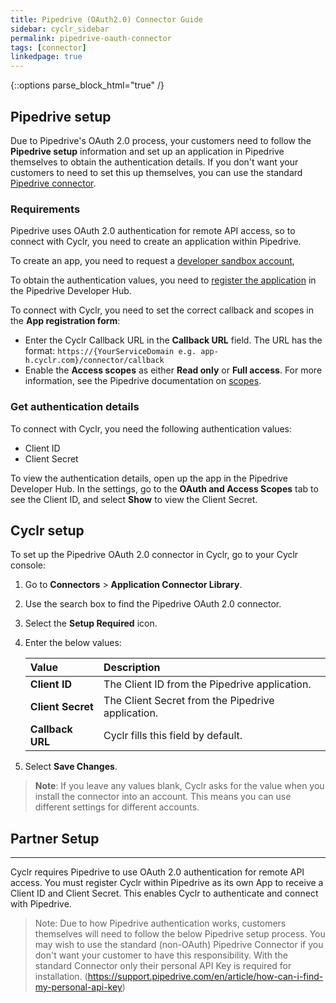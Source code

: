 ```yaml
---
title: Pipedrive (OAuth2.0) Connector Guide
sidebar: cyclr_sidebar
permalink: pipedrive-oauth-connector
tags: [connector]
linkedpage: true
---
```

{::options parse_block_html="true" /}
<section class="card">

## Pipedrive setup

Due to Pipedrive's OAuth 2.0 process, your customers need to follow the **Pipedrive setup** information and set up an application in Pipedrive themselves to obtain the authentication details. If you don't want your customers to need to set this up themselves, you can use the standard [Pipedrive connector](pipedrive-connector).

### Requirements

Pipedrive uses OAuth 2.0 authentication for remote API access, so to connect with Cyclr, you need to create an application within Pipedrive.

To create an app, you need to request a [developer sandbox account](https://pipedrive.readme.io/docs/developer-sandbox-account), 

To obtain the authentication values, you need to [register the application](https://pipedrive.readme.io/docs/marketplace-registering-a-private-app) in the Pipedrive Developer Hub. 

To connect with Cyclr, you need to set the correct callback and scopes in the **App registration form**:

*  Enter the Cyclr Callback URL in the **Callback URL** field. The URL has the format: `https://{YourServiceDomain e.g. app-h.cyclr.com}/connector/callback`
*  Enable the **Access scopes** as either **Read only** or **Full access**. For more information, see the Pipedrive documentation on [scopes](https://pipedrive.readme.io/docs/marketplace-scopes-and-permissions-explanations).


### Get authentication details

To connect with Cyclr, you need the following authentication values:

*  Client ID
*  Client Secret

To view the authentication details, open up the app in the Pipedrive Developer Hub. In the settings, go to the **OAuth and Access Scopes** tab to see the Client ID, and select **Show** to view the Client Secret.

</section>
<section class="card">

## Cyclr setup

To set up the Pipedrive OAuth 2.0 connector in Cyclr, go to your Cyclr console:

1. Go to **Connectors** > **Application Connector Library**.

2. Use the search box to find the Pipedrive OAuth 2.0 connector.

3. Select the **Setup Required** icon.

4. Enter the below values:

   | **Value**          | **Description**                             |
   | :----------------- | :------------------------------------------ |
   | **Client ID**   | The Client ID from the Pipedrive application.                           |
   | **Client Secret**   | The Client Secret from the Pipedrive application.                   |
   | **Callback URL**| Cyclr fills this field by default.          |

5. Select **Save Changes**.

> **Note**: If you leave any values blank, Cyclr asks for the value when you install the connector into an account. This means you can use different settings for different accounts.





# Partner Setup
-------------
Cyclr requires Pipedrive to use OAuth 2.0 authentication for remote API access. You must register Cyclr within Pipedrive as its own App to receive a Client ID and Client Secret. This enables Cyclr to authenticate and connect with Pipedrive.

> Note: Due to how Pipedrive authentication works, customers themselves will need to follow the below Pipedrive setup process.  You may wish to use the standard (non-OAuth) Pipedrive Connector if you don't want your customer to have this responsibility.  With the standard Connector only their personal API Key is required for installation. (https://support.pipedrive.com/en/article/how-can-i-find-my-personal-api-key)

</section>
